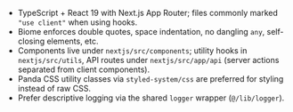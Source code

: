 - TypeScript + React 19 with Next.js App Router; files commonly marked `"use client"` when using hooks.
- Biome enforces double quotes, space indentation, no dangling `any`, self-closing elements, etc.
- Components live under `nextjs/src/components`; utility hooks in `nextjs/src/utils`, API routes under `nextjs/src/app/api` (server actions separated from client components).
- Panda CSS utility classes via `styled-system/css` are preferred for styling instead of raw CSS.
- Prefer descriptive logging via the shared `logger` wrapper (`@/lib/logger`).